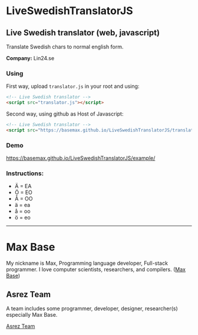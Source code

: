 # LiveSwedishTranslatorJS

## Live Swedish translator (web, javascript)

Translate Swedish chars to normal english form.

**Company:** Lin24.se
 
### Using

First way, upload `translator.js` in your root and using:

```html
<!-- Live Swedish translator -->
<script src="translator.js"></script>
```

Second way, using github as Host of Javascript:

```html
<!-- Live Swedish translator -->
<script src="https://basemax.github.io/LiveSwedishTranslatorJS/translator.js"></script>
```

### Demo

https://basemax.github.io/LiveSwedishTranslatorJS/example/

### Instructions:

- Ä = EA
- Ö = EO
- Å = OO
- ä = ea
- å = oo
- ö = eo

---------

# Max Base

My nickname is Max, Programming language developer, Full-stack programmer. I love computer scientists, researchers, and compilers. ([Max Base](https://maxbase.org/))

## Asrez Team

A team includes some programmer, developer, designer, researcher(s) especially Max Base.

[Asrez Team](https://www.asrez.com/)
